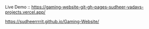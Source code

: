 Live Demo :: https://gaming-website-git-gh-pages-sudheer-yadavs-projects.vercel.app/

https://sudheerrrrit.github.io/Gaming-Website/

